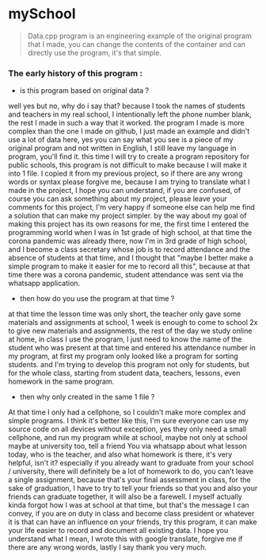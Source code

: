 # mySchool
> Data.cpp program is an engineering example of the original program that I made, you can change the contents of the container and can directly use the program, it's that simple.

### The early history of this program :
* is this program based on original data ?

well yes but no, why do i say that? because I took the names of students and teachers in my real school, I intentionally left the phone number blank, the rest I made in such a way that it worked.
the program I made is more complex than the one I made on github, I just made an example and didn't use a lot of data here, yes you can say what you see is a piece of my original program and not written in English, I still leave my language in program, you'll find it.
this time I will try to create a program repository for public schools, this program is not difficult to make because I will make it into 1 file.
I copied it from my previous project, so if there are any wrong words or syntax please forgive me, because I am trying to translate what I made in the project, I hope you can understand, if you are confused, of course you can ask something about my project, please leave your comments for this project, I'm very happy if someone else can help me find a solution that can make my project simpler.
by the way about my goal of making this project has its own reasons for me, the first time I entered the programming world when I was in 1st grade of high school, at that time the corona pandemic was already there, now I'm in 3rd grade of high school, and I become a class secretary whose job is to record attendance and the absence of students at that time, and I thought that "maybe I better make a simple program to make it easier for me to record all this", because at that time there was a corona pandemic, student attendance was sent via the whatsapp application.

* then how do you use the program at that time ?

at that time the lesson time was only short, the teacher only gave some materials and assignments at school, 1 week is enough to come to school 2x to give new materials and assignments, the rest of the day we study online at home, in class I use the program, I just need to know the name of the student who was present at that time and entered his attendance number in my program, at first my program only looked like a program for sorting students.
and I'm trying to develop this program not only for students, but for the whole class, starting from student data, teachers, lessons, even homework in the same program.

* then why only created in the same 1 file ?

At that time I only had a cellphone, so I couldn't make more complex and simple programs.
I think it's better like this, I'm sure everyone can use my source code on all devices without exception, yes they only need a small cellphone, and run my program while at school, maybe not only at school maybe at university too, tell a friend You via whatsapp about what lesson today, who is the teacher, and also what homework is there, it's very helpful, isn't it?
especially if you already want to graduate from your school / university, there will definitely be a lot of homework to do, you can't leave a single assignment, because that's your final assessment in class, for the sake of graduation, I have to try to tell your friends so that you and also your friends can graduate together, it will also be a farewell.
I myself actually kinda forgot how I was at school at that time, but that's the message I can convey, if you are on duty in class and become class president or whatever it is that can have an influence on your friends, try this program, it can make your life easier to record and document all existing data.
I hope you understand what I mean, I wrote this with google translate, forgive me if there are any wrong words, lastly I say thank you very much.
